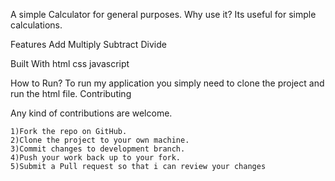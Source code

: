 A simple Calculator for general purposes.
Why use it?
Its useful for simple calculations.

Features
    Add
    Multiply
    Subtract
    Divide

Built With
    html
    css
    javascript

How to Run?
    To run my application you simply need to clone the project and run the html file.
    Contributing

Any kind of contributions are welcome.

    1)Fork the repo on GitHub.
    2)Clone the project to your own machine.
    3)Commit changes to development branch.
    4)Push your work back up to your fork.
    5)Submit a Pull request so that i can review your changes
